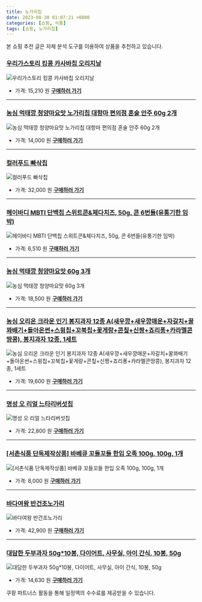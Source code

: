 ```yaml
---
title: 노가리칩
date: 2023-08-30 01:07:21 +0800
categories: [쇼핑, 식품]
tags: [쇼핑, 노가리칩]
---
```

본 쇼핑 추천 글은 자체 분석 도구를 이용하여 상품을 추천하고 있습니다.
### [우리가스토리 킹콩 카사바칩 오리지날](https://link.coupang.com/re/AFFSDP?lptag=AF1030537&pageKey=1096449589&itemId=2054242310&vendorItemId=70053533296&traceid=V0-153-ee38e0fe8dce58f6&requestid=20230907010721243280610505&token=31850C%7CMIXED)
![우리가스토리 킹콩 카사바칩 오리지날](https://ads-partners.coupang.com/image1/dkJofv-gRMV9MeFLdqTZfNdTfu4yGZb7T-SQ4yN4gZ6K0iRu3s05rNOYMURfom-zje8ctaazSIlVUxeCaFwdIBwC9ZXU1vZT_IF7sQnrIvqrqeaxW273mDSSBmvDi7KJMGQRK93-Ew0OGEQ-n94XiOJP_BEAWtr1SVOj0SKNjiSeKXu9RwehLPoC6cYQzesdKRExqz_kymqG3b67EpvElmtWbH35GNhiZ-FmRyM4ZJdEYpfYqs5tRF9Afc9oDGhuluF9xI5ifq9CIWNs77HzHg==)
- 가격: 15,210 원
[**구매하러 가기**](https://link.coupang.com/re/AFFSDP?lptag=AF1030537&pageKey=1096449589&itemId=2054242310&vendorItemId=70053533296&traceid=V0-153-ee38e0fe8dce58f6&requestid=20230907010721243280610505&token=31850C%7CMIXED)
---
### [농심 먹태깡 청양마요맛 노가리칩 대항마 편의점 혼술 안주 60g 2개](https://link.coupang.com/re/AFFSDP?lptag=AF1030537&pageKey=7559326267&itemId=19911733373&vendorItemId=87011621778&traceid=V0-153-515b95c38806ce7d&requestid=20230907010721243280610505&token=31850C%7CMIXED)
![농심 먹태깡 청양마요맛 노가리칩 대항마 편의점 혼술 안주 60g 2개](https://ads-partners.coupang.com/image1/kCaBZSNLaAzxfFm1kJQRrNMODdy8MNJh30raImWg6wUYO1V7yMFyD0A5ysEuTdUZeHmDrz63Gw-9FvFxZg_3tAwD8IKDwnbq0Pd_X_XCpCa2PUgw5HAwEB9KmB5mzJH34HGVKmMNcCXryHclYsjn62Vw3YQ6CEDHrCNEyaE3liWsM2dCjc3g3AG0Wcq_rVu0qIuMiGMvAMuXWnfJvC7sm-FHBQwXBE-EIiZpDYp33K2UPGEjLqCYMxS0qUfewBewhy-aWatT32UhZQ7oUOdU5AL1YaPmd_w5GascNYWp2Q==)
- 가격: 14,000 원
[**구매하러 가기**](https://link.coupang.com/re/AFFSDP?lptag=AF1030537&pageKey=7559326267&itemId=19911733373&vendorItemId=87011621778&traceid=V0-153-515b95c38806ce7d&requestid=20230907010721243280610505&token=31850C%7CMIXED)
---
### [컬러푸드 빠삭칩](https://link.coupang.com/re/AFFSDP?lptag=AF1030537&pageKey=4570113561&itemId=5581757863&vendorItemId=80950208251&traceid=V0-153-9c726daae39f0bfe&requestid=20230907010721243280610505&token=31850C%7CMIXED)
![컬러푸드 빠삭칩](https://ads-partners.coupang.com/image1/PHhl8aAxwQReRPB1PPLMqtrlswrEf4syUfMux784ge4cLlRhYX2jHN9rdq-xjzfkE7ni5Ly4q_k5bcQIopi3DVvVOyovo7PMJhUVmqAWoXVq8gFencRrx5rJcg_C--UDhwKRjfFSzhjPBKsjlFQY_VLdZSwDyrcycIOZF_SMCKuZT6_9XkP_DHagjnTaPUJKslGfmDrHywKQ-DnmkhCP5Mp9MB0MCnyurS2-HGO2443-5EEPE_e9d1JxVgRUV3WkdBhXzgXHoWeHU5i1Ffm4WewCjNgI0EEictaZpwjStZpA)
- 가격: 32,000 원
[**구매하러 가기**](https://link.coupang.com/re/AFFSDP?lptag=AF1030537&pageKey=4570113561&itemId=5581757863&vendorItemId=80950208251&traceid=V0-153-9c726daae39f0bfe&requestid=20230907010721243280610505&token=31850C%7CMIXED)
---
### [헤이바디 MBTI 단백칩 스위트콘&체다치즈, 50g, 콘 6번들(유통기한 임박)](https://link.coupang.com/re/AFFSDP?lptag=AF1030537&pageKey=7576166231&itemId=19990182699&vendorItemId=85668621478&traceid=V0-153-2e6e44f77f11f891&clickBeacon=X%2BTRrC8BcmYYUM%2BNcX%2BgO%2FOnVG2GqT7w0hPS01X4m2BW2klLJ8CJ0bFGIB7CDlgo3k0H4rPWu0okZXcv921a%2B4HrysJ48LWv5BB0g2thVcQRooX9NNE%2BwccvcHeRbG4OR7Y4vfs%2FQDraw%2FXdjH1q9CCjtl4bkFAjo0ee%2FRrpXhDR1u%2Bv94d30rAvtKKSJhR1Qd0c2Cmg5kxw8UbdBBSp7GV5GaYq8Bw%2FIUNEjKyXL1J2wYj9J%2FOP1VvMzPBkR0l58BOP0xg4mXq0tAr2BbNcfs4l5OBdk94q0bz5lv2OVJYDIffh5DWSCQob23nCqxRHvATJn02za7xDls6E1cl9LD75JdgvuRK%2F5gPZ8HuKL8m6ikN1mD%2FC04sv2%2F2o8wkSIaGta%2FE9PDd4dnPEEevPkhrcrG1nHv5kCzSfxfkjEjVbMmrJndOv6eoTocovYIYSeTH%2FElBEONGtm3OvjPeSHe7gjCVaaSTAPMGBDsjmNm2cFFp%2F78MtFFLHrckCoIkBhbDcd7oD2FdmfC%2B1jkNXeiywV4wboS3XDCVj3jXBVfI3SFT6NuUmnddh%2FRdcxLVDNu5LXvdXqnjY%2F7dZ4RWP93wnCkeEfF0zAxQlmXIgzAqf92SiRGa6NgoMnHFOhblLBVXcf657hl1e6wt13fxvc5Sq%2Fel5hvcBDXEpnAUptfr9eO%2B7L7ugbfxwCciJ3Qk38i7DkoNJEZRtBoq9zD55ST6ubL2uOfmtE6V23nKB7KnxRsu773ifWuVuH%2Be9Mha2ED7FmMk0PNc36YxaRcZQaWTM15xtrlCMqI45gBsJlwtmIrwlDIH2Ofz0cCpRDlEgiEO7DV4JQ6Ayf6dIlUVuTuN9hygymczqimK36bkQ0fo%3D&requestid=20230907010721243280610505&token=31850C%7CMIXED)
![헤이바디 MBTI 단백칩 스위트콘&체다치즈, 50g, 콘 6번들(유통기한 임박)](https://ads-partners.coupang.com/image1/rX4CMr_DS4QOdO0arewwRN8BfOngAqNGLEhgiwullhFBqTWInmV1rFi4oJRWyOqLbOIsokANFPjULJHpP9qmjj8XnQm9uOhYPelRS8ohvaylvO7NQ0aDPgSHUb4-L_-y1rrO6ZpwiiUAcIRu2e8gOeNkfdn0fgcerkRFvXbxcEyFiPQ4fvKEG6ACzQLakJ4dxPQ-CMuhnRoqiq7c3Z0i9DgV3L0LIOLMbffGP1pw_nem_w-mCBhXfywWBIDKW8HJmMTDe_kw_r8c3ExwaVlp88Rpq5fV6dkAjYlJlfTxvXe66snu7x0=)
- 가격: 6,510 원
[**구매하러 가기**](https://link.coupang.com/re/AFFSDP?lptag=AF1030537&pageKey=7576166231&itemId=19990182699&vendorItemId=85668621478&traceid=V0-153-2e6e44f77f11f891&clickBeacon=X%2BTRrC8BcmYYUM%2BNcX%2BgO%2FOnVG2GqT7w0hPS01X4m2BW2klLJ8CJ0bFGIB7CDlgo3k0H4rPWu0okZXcv921a%2B4HrysJ48LWv5BB0g2thVcQRooX9NNE%2BwccvcHeRbG4OR7Y4vfs%2FQDraw%2FXdjH1q9CCjtl4bkFAjo0ee%2FRrpXhDR1u%2Bv94d30rAvtKKSJhR1Qd0c2Cmg5kxw8UbdBBSp7GV5GaYq8Bw%2FIUNEjKyXL1J2wYj9J%2FOP1VvMzPBkR0l58BOP0xg4mXq0tAr2BbNcfs4l5OBdk94q0bz5lv2OVJYDIffh5DWSCQob23nCqxRHvATJn02za7xDls6E1cl9LD75JdgvuRK%2F5gPZ8HuKL8m6ikN1mD%2FC04sv2%2F2o8wkSIaGta%2FE9PDd4dnPEEevPkhrcrG1nHv5kCzSfxfkjEjVbMmrJndOv6eoTocovYIYSeTH%2FElBEONGtm3OvjPeSHe7gjCVaaSTAPMGBDsjmNm2cFFp%2F78MtFFLHrckCoIkBhbDcd7oD2FdmfC%2B1jkNXeiywV4wboS3XDCVj3jXBVfI3SFT6NuUmnddh%2FRdcxLVDNu5LXvdXqnjY%2F7dZ4RWP93wnCkeEfF0zAxQlmXIgzAqf92SiRGa6NgoMnHFOhblLBVXcf657hl1e6wt13fxvc5Sq%2Fel5hvcBDXEpnAUptfr9eO%2B7L7ugbfxwCciJ3Qk38i7DkoNJEZRtBoq9zD55ST6ubL2uOfmtE6V23nKB7KnxRsu773ifWuVuH%2Be9Mha2ED7FmMk0PNc36YxaRcZQaWTM15xtrlCMqI45gBsJlwtmIrwlDIH2Ofz0cCpRDlEgiEO7DV4JQ6Ayf6dIlUVuTuN9hygymczqimK36bkQ0fo%3D&requestid=20230907010721243280610505&token=31850C%7CMIXED)
---
### [농심 먹태깡 청양마요맛 60g 3개](https://link.coupang.com/re/AFFSDP?lptag=AF1030537&pageKey=7427856998&itemId=19329155807&vendorItemId=87087605050&traceid=V0-153-507546827417c0fa&requestid=20230907010721243280610505&token=31850C%7CMIXED)
![농심 먹태깡 청양마요맛 60g 3개](https://ads-partners.coupang.com/image1/__1_cwysK93mdTga_1ZFSxv6xd1BfM75D2GTPbtHcwxgT9Y5rwtUz034cbT8lH56B4sBFJ5G9GTIhEaEElTsPnhiXR9ojP6E4ad_32dty4zUyQVKVuOtLo17KIbuN5wd5d84569ndD8FwCg6OLsLr_D4hcpffirezZhfFpY17QR8Gui5p3vohKiLtv-5b_ULo6vWFWd6eZnRRO_5Yqyo2-WsjzVr5CLF82ClgBWDItlWDDxu6dKnjkrVfoc2QKl7k75yGJTO_OEbFMe5KL3QJsB0UR4ryhPwiEToIFwyFxv6)
- 가격: 18,500 원
[**구매하러 가기**](https://link.coupang.com/re/AFFSDP?lptag=AF1030537&pageKey=7427856998&itemId=19329155807&vendorItemId=87087605050&traceid=V0-153-507546827417c0fa&requestid=20230907010721243280610505&token=31850C%7CMIXED)
---
### [농심 오리온 크라운 인기 봉지과자 12종 A(새우깡+새우깡매운+자갈치+꿀꽈배기+돌아온썬+스윙칩+꼬북칩+꽃게랑+콘칲+신짱+죠리퐁+카라멜콘땅콩), 봉지과자 12종, 1세트](https://link.coupang.com/re/AFFSDP?lptag=AF1030537&pageKey=6500247759&itemId=14308415471&vendorItemId=84503361863&traceid=V0-153-9c984b313a821742&clickBeacon=X%2BTRrC8BcmYYUM%2BNcX%2BgO%2FOnVG2GqT7w0hPS01X4m2BW2klLJ8CJ0bFGIB7CDlgo3k0H4rPWu0okZXcv921a%2B57o9sQUgQHH5tckaC3ed1ARooX9NNE%2BwccvcHeRbG4O2VAHm8g%2F0%2FO%2FOgzkNyCAxZDlBuEmypyCJPKVFVwXyRHR1u%2Bv94d30rAvtKKSJhR1Qd0c2Cmg5kxw8UbdBBSp7GV5GaYq8Bw%2FIUNEjKyXL1J2wYj9J%2FOP1VvMzPBkR0l58BOP0xg4mXq0tAr2BbNcfjzv681XnLdeOyGxiBPIYg8HyxfZRzUaTgrXLiqDqjaXvATJn02za7xDls6E1cl9LD75JdgvuRK%2F5gPZ8HuKL8mUkqxtJDk6VV1TZctkdmcAIaGta%2FE9PDd4dnPEEevPkhrcrG1nHv5kCzSfxfkjEjUoe2XVJL47K1DWpMYxgMxdPjDqKqi6Qxx78igk8JVdnbjbIjzHG%2BCPxsGy34k81FqcFFp%2F78MtFFLHrckCoIkBhbDcd7oD2FdmfC%2B1jkNXeiywV4wboS3XDCVj3jXBVfI3SFT6NuUmnddh%2FRdcxLVDNu5LXvdXqnjY%2F7dZ4RWP93wnCkeEfF0zAxQlmXIgzAqf92SiRGa6NgoMnHFOhblLBVXcf657hl1e6wt13fxvc5Sq%2Fel5hvcBDXEpnAUptfr9eO%2B7L7ugbfxwCciJ3Qk38i7DkoNJEZRtBoq9zD55ST6ubL2uOfmtE6V23nKB7KnxRsu773ifWuVuH%2Be9Mha2ED7FmMk0PNc36YxaRcZQaWTM15xtrlCMqI45gBsJlwtmIrwlDIH2Ofz0cCpRDlEgiEO7DV4JQ6Ayf6dIlUVuTuN9hygymczqimK36bkQ0fo%3D&requestid=20230907010721243280610505&token=31850C%7CMIXED)
![농심 오리온 크라운 인기 봉지과자 12종 A(새우깡+새우깡매운+자갈치+꿀꽈배기+돌아온썬+스윙칩+꼬북칩+꽃게랑+콘칲+신짱+죠리퐁+카라멜콘땅콩), 봉지과자 12종, 1세트](https://ads-partners.coupang.com/image1/ZB2zXzSJxU384XJ2ZM17TokaekPIIOX8xt1xPMpGSemjb7b68MWt0EfggG1CBccq6qtaJEXXQ4KL6ypO40o_Gb6xtpWlH26R7gooPwwqIqzzO6IJtv8ENIgnrcuEWLcXqDVzPibZYGwiJCGNJs-xafcPjo-pIUlOfXz0QgpOejCgAyDZRbcASJrcJoWBOr96cCxTdiJGegUVV71GrA1kNGKFjLceqpr6faR9ldqGFTTUT71SCZZlVwROzpBIAOEE21sl9nMi2Lo9CW7tu_ba7lcqU4C1C8ezZDsiNzZAIsv3_b220pk=)
- 가격: 19,600 원
[**구매하러 가기**](https://link.coupang.com/re/AFFSDP?lptag=AF1030537&pageKey=6500247759&itemId=14308415471&vendorItemId=84503361863&traceid=V0-153-9c984b313a821742&clickBeacon=X%2BTRrC8BcmYYUM%2BNcX%2BgO%2FOnVG2GqT7w0hPS01X4m2BW2klLJ8CJ0bFGIB7CDlgo3k0H4rPWu0okZXcv921a%2B57o9sQUgQHH5tckaC3ed1ARooX9NNE%2BwccvcHeRbG4O2VAHm8g%2F0%2FO%2FOgzkNyCAxZDlBuEmypyCJPKVFVwXyRHR1u%2Bv94d30rAvtKKSJhR1Qd0c2Cmg5kxw8UbdBBSp7GV5GaYq8Bw%2FIUNEjKyXL1J2wYj9J%2FOP1VvMzPBkR0l58BOP0xg4mXq0tAr2BbNcfjzv681XnLdeOyGxiBPIYg8HyxfZRzUaTgrXLiqDqjaXvATJn02za7xDls6E1cl9LD75JdgvuRK%2F5gPZ8HuKL8mUkqxtJDk6VV1TZctkdmcAIaGta%2FE9PDd4dnPEEevPkhrcrG1nHv5kCzSfxfkjEjUoe2XVJL47K1DWpMYxgMxdPjDqKqi6Qxx78igk8JVdnbjbIjzHG%2BCPxsGy34k81FqcFFp%2F78MtFFLHrckCoIkBhbDcd7oD2FdmfC%2B1jkNXeiywV4wboS3XDCVj3jXBVfI3SFT6NuUmnddh%2FRdcxLVDNu5LXvdXqnjY%2F7dZ4RWP93wnCkeEfF0zAxQlmXIgzAqf92SiRGa6NgoMnHFOhblLBVXcf657hl1e6wt13fxvc5Sq%2Fel5hvcBDXEpnAUptfr9eO%2B7L7ugbfxwCciJ3Qk38i7DkoNJEZRtBoq9zD55ST6ubL2uOfmtE6V23nKB7KnxRsu773ifWuVuH%2Be9Mha2ED7FmMk0PNc36YxaRcZQaWTM15xtrlCMqI45gBsJlwtmIrwlDIH2Ofz0cCpRDlEgiEO7DV4JQ6Ayf6dIlUVuTuN9hygymczqimK36bkQ0fo%3D&requestid=20230907010721243280610505&token=31850C%7CMIXED)
---
### [명성 오 리얼 느타리버섯칩](https://link.coupang.com/re/AFFSDP?lptag=AF1030537&pageKey=1439620431&itemId=2483190014&vendorItemId=77469934125&traceid=V0-153-8dfccf0daa1d4f9b&requestid=20230907010721243280610505&token=31850C%7CMIXED)
![명성 오 리얼 느타리버섯칩](https://ads-partners.coupang.com/image1/VQBem0jK6jRgEbkvVavBdxwDDpRkRTaqIptqf8H1IjD3WZcP5-GM2gAYTwe8E4xU0SGk_EvQ1wzC01xIaOWQZknFRXTogz2UCNyLRDFB4UoH7_DJwC_KLgV8xuTNEFrEodbJF83B5dliWgtd3MNBmmntT0_cmNVK9zmP1ki0hUKztzdBVfQiBNXtUxf_LtpC9jQotU8AtPe3qhy4ytigwYToaXTSgxhfJ6T5opDLWBnb7rsY-Cl2QnoSIvW4B255abZzOObfHFM_dTz9xT1ZxeFdPbGxEGhpWW8Oh7IlcTg=)
- 가격: 22,800 원
[**구매하러 가기**](https://link.coupang.com/re/AFFSDP?lptag=AF1030537&pageKey=1439620431&itemId=2483190014&vendorItemId=77469934125&traceid=V0-153-8dfccf0daa1d4f9b&requestid=20230907010721243280610505&token=31850C%7CMIXED)
---
### [[서촌식품 단독제작상품] 바베큐 꼬들꼬들 한입 오족 100g, 100g, 1개](https://link.coupang.com/re/AFFSDP?lptag=AF1030537&pageKey=6773569593&itemId=15910557572&vendorItemId=83118119753&traceid=V0-153-1ae32fcf91e86a71&clickBeacon=X%2BTRrC8BcmYYUM%2BNcX%2BgO%2FOnVG2GqT7w0hPS01X4m2BW2klLJ8CJ0bFGIB7CDlgo3k0H4rPWu0okZXcv921a%2B%2BQu2FyR%2FN8D2o8%2BoG7aOiQRooX9NNE%2BwccvcHeRbG4Oi%2BphXh%2FWK2YGc7oMiAOUqQa9N32PjMnmKReGwzxX%2BZTR1u%2Bv94d30rAvtKKSJhR1Qd0c2Cmg5kxw8UbdBBSp7GV5GaYq8Bw%2FIUNEjKyXL1J2wYj9J%2FOP1VvMzPBkR0l58BOP0xg4mXq0tAr2BbNcfl1QfjSR4JIIkczZCh1M28Wy15v3E7LumbZNzs22st09N2dkK9ibSBCKY64XsMvffPKLx3cYXwBztsrIupRo8pDVvPXFSXAM4fniVTGg5yyRHPUajkuH%2FuKxmz1K0nwd5QllTqWcLBr9BxopiEMAkBLRTZ21N9s8XjNQxuX3wTsQl2fxW6cWpDz6AiTC%2B%2B21BfegkQ9F2jFlPrzvC9zus53pVNh9SUYOJTzlUCxX%2FpR9oPNqvOxx%2B%2BgtCAvoZqoMWc87ekDdhWQp%2F2Zg243yDyrUj8jjgJ%2FOqPwCd9wme8pGLpLwYnu9y1d5%2FEjuXvzPIlG2uVVqs82GAjwhF4OgOCYKL%2BktvDe%2B8%2BulX8np%2FHyo%2FRjzPoTZDA3dHNSdpt819lI1DRGHJrR%2BjGTEdO6aozpq%2BrGKWqaNN20KlucKwR1skXNbj77c%2F%2BCqcOlO%2Bgvdez3RRKyDvuwXzWFxs67AEjN5LkPjXe9JDTyX7Y7Pe3wo3RAJR68klMkvsoEzI0yfDtjWpx%2FNhf%2FIE%2BvL%2FtSc4GYklfg8CKYZ%2Bsr065pe7fIy95rXuiJ8GMPqA58grsPC4GybkSew2orPK4ESMblGADsN9VYv8cwKYQuXvI%2FOhqb9&requestid=20230907010721243280610505&token=31850C%7CMIXED)
![[서촌식품 단독제작상품] 바베큐 꼬들꼬들 한입 오족 100g, 100g, 1개](https://ads-partners.coupang.com/image1/4AXbNJtkl44qU5Xb4BF3o8TyMugD2XskI8zXUgtaHvWU2daXxqIPD-XBPLYQS6SglF8N8rO_GhmcrU-sGBG6f-4JLwrJp3mp8EfbKVAtagHJ3bn0aTL-W5bPAsyKv2uFtjYEP4uiQeWVMByps-Mw1zPhakmWz-d9yvzbzFvJp38Wb5No2ndc0UeRTALx5cFb7mUyOetFqbwcLr2VR_kVvbCGIpYJnrbDJJjpm1MxnnzTwSP38NkoQhUOvfhVPU3gjG38U9IfNjcvM1xff5QLOWE-pJaAXTKuFUhzyBazJmOhHQRqbg==)
- 가격: 8,000 원
[**구매하러 가기**](https://link.coupang.com/re/AFFSDP?lptag=AF1030537&pageKey=6773569593&itemId=15910557572&vendorItemId=83118119753&traceid=V0-153-1ae32fcf91e86a71&clickBeacon=X%2BTRrC8BcmYYUM%2BNcX%2BgO%2FOnVG2GqT7w0hPS01X4m2BW2klLJ8CJ0bFGIB7CDlgo3k0H4rPWu0okZXcv921a%2B%2BQu2FyR%2FN8D2o8%2BoG7aOiQRooX9NNE%2BwccvcHeRbG4Oi%2BphXh%2FWK2YGc7oMiAOUqQa9N32PjMnmKReGwzxX%2BZTR1u%2Bv94d30rAvtKKSJhR1Qd0c2Cmg5kxw8UbdBBSp7GV5GaYq8Bw%2FIUNEjKyXL1J2wYj9J%2FOP1VvMzPBkR0l58BOP0xg4mXq0tAr2BbNcfl1QfjSR4JIIkczZCh1M28Wy15v3E7LumbZNzs22st09N2dkK9ibSBCKY64XsMvffPKLx3cYXwBztsrIupRo8pDVvPXFSXAM4fniVTGg5yyRHPUajkuH%2FuKxmz1K0nwd5QllTqWcLBr9BxopiEMAkBLRTZ21N9s8XjNQxuX3wTsQl2fxW6cWpDz6AiTC%2B%2B21BfegkQ9F2jFlPrzvC9zus53pVNh9SUYOJTzlUCxX%2FpR9oPNqvOxx%2B%2BgtCAvoZqoMWc87ekDdhWQp%2F2Zg243yDyrUj8jjgJ%2FOqPwCd9wme8pGLpLwYnu9y1d5%2FEjuXvzPIlG2uVVqs82GAjwhF4OgOCYKL%2BktvDe%2B8%2BulX8np%2FHyo%2FRjzPoTZDA3dHNSdpt819lI1DRGHJrR%2BjGTEdO6aozpq%2BrGKWqaNN20KlucKwR1skXNbj77c%2F%2BCqcOlO%2Bgvdez3RRKyDvuwXzWFxs67AEjN5LkPjXe9JDTyX7Y7Pe3wo3RAJR68klMkvsoEzI0yfDtjWpx%2FNhf%2FIE%2BvL%2FtSc4GYklfg8CKYZ%2Bsr065pe7fIy95rXuiJ8GMPqA58grsPC4GybkSew2orPK4ESMblGADsN9VYv8cwKYQuXvI%2FOhqb9&requestid=20230907010721243280610505&token=31850C%7CMIXED)
---
### [바다여왕 반건조노가리](https://link.coupang.com/re/AFFSDP?lptag=AF1030537&pageKey=80503277&itemId=257370854&vendorItemId=3625600883&traceid=V0-153-ff17950eba107c7b&requestid=20230907010721243280610505&token=31850C%7CMIXED)
![바다여왕 반건조노가리](https://ads-partners.coupang.com/image1/K4uSjbv55UQkBc1SKxMhAFWOzyApq9ltSxeQzlMrl-LG9V6qKp8SHbLAcPgb7dskpmnLMrntgy8oDWGERBuodjNr-VCt7OLyPl-ZSISL6JT2Qimk8fEm-6R6UYkhqnrKaOkYVehVyiGOEM101ydjdQQOYQGAF6HJST_xRvjhImNa0mA948vG_eqCBGKmd_hW8NjNKcr5zDn1UdQMaSJx2hdFOxsd5CT0qUl6tMH2o6eutNWr4GzMjojwRg8bMJUL5DpH6TXv2-sOCfSpICaqZs20_RRxE9wf)
- 가격: 42,900 원
[**구매하러 가기**](https://link.coupang.com/re/AFFSDP?lptag=AF1030537&pageKey=80503277&itemId=257370854&vendorItemId=3625600883&traceid=V0-153-ff17950eba107c7b&requestid=20230907010721243280610505&token=31850C%7CMIXED)
---
### [대담한 두부과자 50g*10봉, 다이어트, 사무실, 아이 간식, 10봉, 50g](https://link.coupang.com/re/AFFSDP?lptag=AF1030537&pageKey=7455615400&itemId=19420662500&vendorItemId=86532170195&traceid=V0-153-a53b3c3d566195bc&clickBeacon=X%2BTRrC8BcmYYUM%2BNcX%2BgO%2FOnVG2GqT7w0hPS01X4m2BW2klLJ8CJ0bFGIB7CDlgo3k0H4rPWu0okZXcv921a%2B0Jk06sf4RLzfqshW%2F9BzEkRooX9NNE%2BwccvcHeRbG4OhoynL7OG9nbeVitKAWOkbVR8jTPvuoZpmSD2qCTuyfTR1u%2Bv94d30rAvtKKSJhR1Qd0c2Cmg5kxw8UbdBBSp7GV5GaYq8Bw%2FIUNEjKyXL1J2wYj9J%2FOP1VvMzPBkR0l58BOP0xg4mXq0tAr2BbNcfsxviElbg8eJE%2BFtUYzrgr64QoyUprCVAe18m58iTUL3mZr7N0%2Fa7zQcaCZ3h3vmHDncVACVZ8S6j9y4ABaJQ2Fi%2FRQ8jlTcbtwFJGuZIVfG7uCoO%2FL0yO8d23r1wTBb9j%2FpiY8Lm8Rb36Roz%2FTkORJNbUApG5wjXHKuU7joiv9kc4WgHwLfKzfiBUAeaA3pC%2BJV1mKY13FeYhhHeIKloOKOzQhcA5oHa1VOeAZ7cs%2B8IqIJE6s4tGMTOcClVM2pWsjEGpW53R%2BWB2tYM9toILrDO6zQuRJHjXdZp9APQEcbAEdoi%2BEI6X%2FG3PSKSBOkD5sT18KWDh1ZpE7P5dYjhP%2FnXh%2BTv5zBnIFdtJ8vPTb7GGlZ91nmb6Ejm31nuyXUYamxhF8w72xNHz%2B3jSDvQxJ4rwShCOUTnVOTGqKcZkJ5sI%2FyNUPaBXTT42XhsR5cDeZoEGHLqFrY2RP3g61r6AcDNFKH6WBbEPEiWxjkQGz1rthphNtKpXDUXVChsAH%2FLeGUEzqA7P%2BFGyGYYvN4fGe7FJ1szJyPuGXNsflJIgvLm0IZbA2Q9lHjgVjaUjMuViorfW7c0bPJIKPf23%2FC%2FHOmOj3nEVbhsku3qVfmaoEN&requestid=20230907010721243280610505&token=31850C%7CMIXED)
![대담한 두부과자 50g*10봉, 다이어트, 사무실, 아이 간식, 10봉, 50g](https://ads-partners.coupang.com/image1/jGE-imFG_h0c8CyIjI7TWr4V9wNpMMBQOJtWPY6DscXZZzq8kIeItgv2YIh5zGzL4qJm85uCVTRgZK7iElSHOUMieeaOM2RTsiQwobKEwI8sa2UVtWGRO_uKp7RZrAanRkZRKuoN2pXuwgusN9o07ehceUaEaZSrJh5h1X-B_V1UzJYMMjJSpQPkaO6HVwSWDDEB9AYJNF-4bY--O2byCyHU3DBCRt-7ZlUV0MIl-_m4pGTavqK30ZauHFoHjTbarzpw-XIACwt000V7St4QIr0nwEEuMeV2-XKScezowimj4nF1xA==)
- 가격: 14,630 원
[**구매하러 가기**](https://link.coupang.com/re/AFFSDP?lptag=AF1030537&pageKey=7455615400&itemId=19420662500&vendorItemId=86532170195&traceid=V0-153-a53b3c3d566195bc&clickBeacon=X%2BTRrC8BcmYYUM%2BNcX%2BgO%2FOnVG2GqT7w0hPS01X4m2BW2klLJ8CJ0bFGIB7CDlgo3k0H4rPWu0okZXcv921a%2B0Jk06sf4RLzfqshW%2F9BzEkRooX9NNE%2BwccvcHeRbG4OhoynL7OG9nbeVitKAWOkbVR8jTPvuoZpmSD2qCTuyfTR1u%2Bv94d30rAvtKKSJhR1Qd0c2Cmg5kxw8UbdBBSp7GV5GaYq8Bw%2FIUNEjKyXL1J2wYj9J%2FOP1VvMzPBkR0l58BOP0xg4mXq0tAr2BbNcfsxviElbg8eJE%2BFtUYzrgr64QoyUprCVAe18m58iTUL3mZr7N0%2Fa7zQcaCZ3h3vmHDncVACVZ8S6j9y4ABaJQ2Fi%2FRQ8jlTcbtwFJGuZIVfG7uCoO%2FL0yO8d23r1wTBb9j%2FpiY8Lm8Rb36Roz%2FTkORJNbUApG5wjXHKuU7joiv9kc4WgHwLfKzfiBUAeaA3pC%2BJV1mKY13FeYhhHeIKloOKOzQhcA5oHa1VOeAZ7cs%2B8IqIJE6s4tGMTOcClVM2pWsjEGpW53R%2BWB2tYM9toILrDO6zQuRJHjXdZp9APQEcbAEdoi%2BEI6X%2FG3PSKSBOkD5sT18KWDh1ZpE7P5dYjhP%2FnXh%2BTv5zBnIFdtJ8vPTb7GGlZ91nmb6Ejm31nuyXUYamxhF8w72xNHz%2B3jSDvQxJ4rwShCOUTnVOTGqKcZkJ5sI%2FyNUPaBXTT42XhsR5cDeZoEGHLqFrY2RP3g61r6AcDNFKH6WBbEPEiWxjkQGz1rthphNtKpXDUXVChsAH%2FLeGUEzqA7P%2BFGyGYYvN4fGe7FJ1szJyPuGXNsflJIgvLm0IZbA2Q9lHjgVjaUjMuViorfW7c0bPJIKPf23%2FC%2FHOmOj3nEVbhsku3qVfmaoEN&requestid=20230907010721243280610505&token=31850C%7CMIXED)


쿠팡 파트너스 활동을 통해 일정액의 수수료를 제공받을 수 있습니다.
